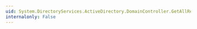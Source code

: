```yaml
---
uid: System.DirectoryServices.ActiveDirectory.DomainController.GetAllReplicationNeighbors
internalonly: False
---
```

